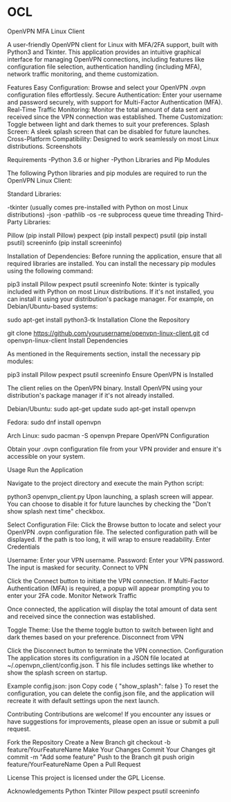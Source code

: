 # OCL

OpenVPN MFA Linux Client 

A user-friendly OpenVPN client for Linux with MFA/2FA support, built with Python3 and Tkinter. This application provides an intuitive graphical interface for 
managing OpenVPN connections, including features like configuration file selection, authentication handling (including MFA), network traffic monitoring, 
and theme customization.

Features
Easy Configuration: Browse and select your OpenVPN .ovpn configuration files effortlessly.
Secure Authentication: Enter your username and password securely, with support for Multi-Factor Authentication (MFA).
Real-Time Traffic Monitoring: Monitor the total amount of data sent and received since the VPN connection was established.
Theme Customization: Toggle between light and dark themes to suit your preferences.
Splash Screen: A sleek splash screen that can be disabled for future launches.
Cross-Platform Compatibility: Designed to work seamlessly on most Linux distributions.
Screenshots


Requirements
-Python 3.6 or higher
-Python Libraries and Pip Modules

The following Python libraries and pip modules are required to run the OpenVPN Linux Client:

Standard Libraries:

-tkinter (usually comes pre-installed with Python on most Linux distributions)
-json
-pathlib
-os
-re
subprocess
queue
time
threading
Third-Party Libraries:

Pillow (pip install Pillow)
pexpect (pip install pexpect)
psutil (pip install psutil)
screeninfo (pip install screeninfo)

Installation of Dependencies:
Before running the application, ensure that all required libraries are installed. 
You can install the necessary pip modules using the following command:


pip3 install Pillow pexpect psutil screeninfo
Note: tkinter is typically included with Python on most Linux distributions. 
If it's not installed, you can install it using your distribution's package manager. 
For example, on Debian/Ubuntu-based systems:


sudo apt-get install python3-tk
Installation
Clone the Repository


git clone https://github.com/yourusername/openvpn-linux-client.git
cd openvpn-linux-client
Install Dependencies

As mentioned in the Requirements section, install the necessary pip modules:


pip3 install Pillow pexpect psutil screeninfo
Ensure OpenVPN is Installed

The client relies on the OpenVPN binary. Install OpenVPN using your distribution's package manager if it's not already installed.

Debian/Ubuntu:
sudo apt-get update
sudo apt-get install openvpn

Fedora:
sudo dnf install openvpn

Arch Linux:
sudo pacman -S openvpn
Prepare OpenVPN Configuration

Obtain your .ovpn configuration file from your VPN provider and ensure it's accessible on your system.

Usage
Run the Application

Navigate to the project directory and execute the main Python script:

python3 openvpn_client.py
Upon launching, a splash screen will appear. You can choose to disable it for future launches by checking the "Don't show splash next time" checkbox.

Select Configuration File:
Click the Browse button to locate and select your OpenVPN .ovpn configuration file.
The selected configuration path will be displayed. If the path is too long, it will wrap to ensure readability.
Enter Credentials

Username: Enter your VPN username.
Password: Enter your VPN password. The input is masked for security.
Connect to VPN

Click the Connect button to initiate the VPN connection.
If Multi-Factor Authentication (MFA) is required, a popup will appear prompting you to enter your 2FA code.
Monitor Network Traffic

Once connected, the application will display the total amount of data sent and received since the connection was established.

Toggle Theme:
Use the theme toggle button to switch between light and dark themes based on your preference.
Disconnect from VPN

Click the Disconnect button to terminate the VPN connection.
Configuration
The application stores its configuration in a JSON file located at ~/.openvpn_client/config.json. T
his file includes settings like whether to show the splash screen on startup.

Example config.json:
json
Copy code
{
    "show_splash": false
}
To reset the configuration, you can delete the config.json file, and the application will recreate it with default settings upon the next launch.

Contributing
Contributions are welcome! If you encounter any issues or have suggestions for improvements, please open an issue or submit a pull request.

Fork the Repository
Create a New Branch
git checkout -b feature/YourFeatureName
Make Your Changes
Commit Your Changes
git commit -m "Add some feature"
Push to the Branch
git push origin feature/YourFeatureName
Open a Pull Request

License
This project is licensed under the GPL License.

Acknowledgements
Python
Tkinter
Pillow
pexpect
psutil
screeninfo

